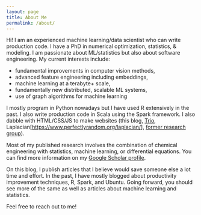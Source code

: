 ```yaml
---
layout: page
title: About Me
permalink: /about/
---
```


Hi! I am an experienced machine learning/data scientist who can write production code.
I have a PhD in numerical optimization, statistics, & modeling.
I am passionate about ML/statistics but also about software engineering.
My current interests include:
* fundamental improvements in computer vision methods,
* advanced feature engineering including embeddings,
* machine learning at a terabyte+ scale,
* fundamentally new distributed, scalable ML systems,
* use of graph algorithms for machine learning

I mostly program in Python nowadays but I have used R extensively in the past. I also write
production code in Scala using the Spark framework. I also dabble with HTML/CSS/JS to make websites
(this blog, [Trio](https://github.com/ankur-gupta/trio),
 Laplacian[https://www.perfectlyrandom.org/laplacian/],
[former research group](https://jbrwww.che.wisc.edu/)).

Most of my published research involves the combination of chemical engineering with statistics,
machine learning, or differential equations. You can find more information on my
[Google Scholar profile](https://scholar.google.com/citations?user=pdA2f7oAAAAJ&hl=en).

On this blog, I publish articles that I believe would save someone else a lot time and effort.
In the past, I have mostly blogged about productivity improvement techniques, R, Spark, and Ubuntu.
Going forward, you should see more of the same as well as articles about machine learning
and statistics.

Feel free to reach out to me!
